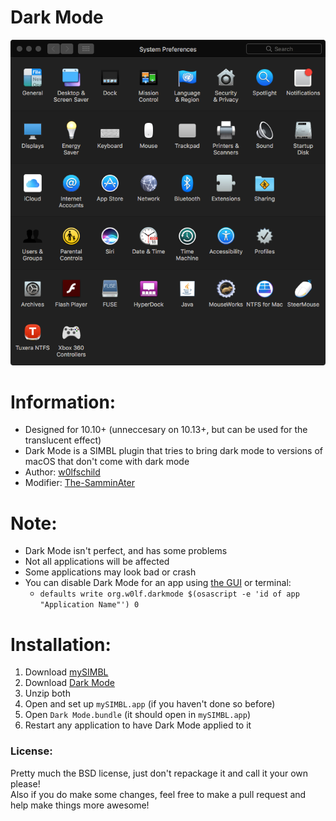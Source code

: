# Dark Mode

![preview](preview.png) 

# Information:

- Designed for 10.10+ (unneccesary on 10.13+, but can be used for the translucent effect)
- Dark Mode is a SIMBL plugin that tries to bring dark mode to versions of macOS that don't come with dark mode
- Author: [w0lfschild](https://github.com/w0lfschild)
- Modifier: [The-SamminAter](https://github.com/The-SamminAter)

# Note:

- Dark Mode isn't perfect, and has some problems
- Not all applications will be affected
- Some applications may look bad or crash
- You can disable Dark Mode for an app using [the GUI](https://github.com/The-SamminAter/DarkMode/blob/master/build/Dark%20Mode's%20GUI.zip) or terminal:
    - `defaults write org.w0lf.darkmode $(osascript -e 'id of app "Application Name"') 0`

# Installation:

1. Download [mySIMBL](https://github.com/w0lfschild/app_updates/raw/master/mySIMBL/mySIMBL_master.zip)
2. Download [Dark Mode](https://github.com/The-SamminAter/DarkMode/blob/master/build/Dark%20Mode.bundle.zip)
3. Unzip both
4. Open and set up `mySIMBL.app` (if you haven't done so before)
6. Open `Dark Mode.bundle` (it should open in `mySIMBL.app`)
7. Restart any application to have Dark Mode applied to it
	
### License:
Pretty much the BSD license, just don't repackage it and call it your own please!    
Also if you do make some changes, feel free to make a pull request and help make things more awesome!
